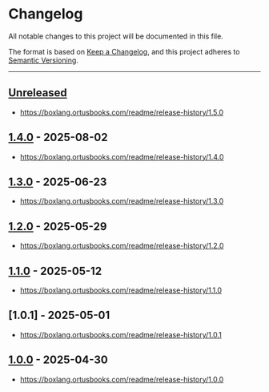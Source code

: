 # Changelog

All notable changes to this project will be documented in this file.

The format is based on [Keep a Changelog](https://keepachangelog.com/en/1.0.0/),
and this project adheres to [Semantic Versioning](https://semver.org/spec/v2.0.0.html).

* * *

## [Unreleased]

- https://boxlang.ortusbooks.com/readme/release-history/1.5.0

## [1.4.0] - 2025-08-02

- https://boxlang.ortusbooks.com/readme/release-history/1.4.0

## [1.3.0] - 2025-06-23

- https://boxlang.ortusbooks.com/readme/release-history/1.3.0

## [1.2.0] - 2025-05-29

- https://boxlang.ortusbooks.com/readme/release-history/1.2.0

## [1.1.0] - 2025-05-12

- https://boxlang.ortusbooks.com/readme/release-history/1.1.0

## [1.0.1] - 2025-05-01

- https://boxlang.ortusbooks.com/readme/release-history/1.0.1

## [1.0.0] - 2025-04-30

- https://boxlang.ortusbooks.com/readme/release-history/1.0.0

[unreleased]: https://github.com/ortus-boxlang/boxlang-aws-lambda/compare/v1.4.0...HEAD
[1.4.0]: https://github.com/ortus-boxlang/boxlang-aws-lambda/compare/v1.3.0...v1.4.0
[1.3.0]: https://github.com/ortus-boxlang/boxlang-aws-lambda/compare/v1.2.0...v1.3.0
[1.2.0]: https://github.com/ortus-boxlang/boxlang-aws-lambda/compare/v1.1.0...v1.2.0
[1.1.0]: https://github.com/ortus-boxlang/boxlang-aws-lambda/compare/v1.0.0...v1.1.0
[1.0.0]: https://github.com/ortus-boxlang/boxlang-miniserver/compare/e31fe4ded229e36b940fea08bef9239588599479...v1.0.0
